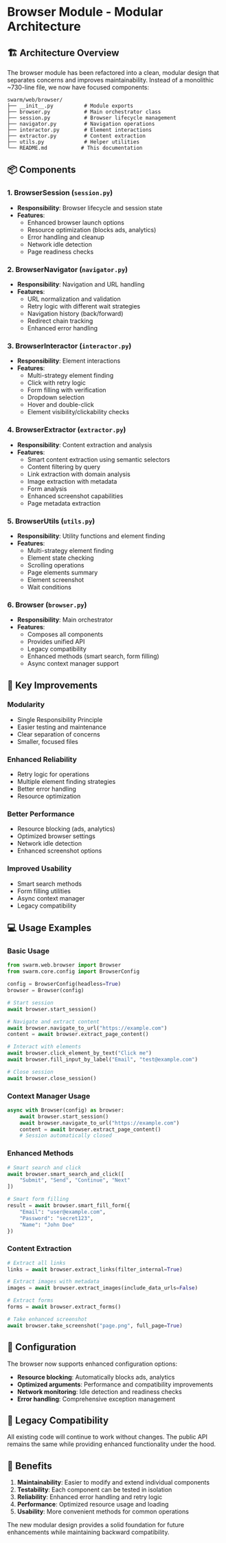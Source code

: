# Browser Module - Modular Architecture

## 🏗️ Architecture Overview

The browser module has been refactored into a clean, modular design that separates concerns and improves maintainability. Instead of a monolithic ~730-line file, we now have focused components:

```
swarm/web/browser/
├── __init__.py          # Module exports
├── browser.py           # Main orchestrator class
├── session.py           # Browser lifecycle management
├── navigator.py         # Navigation operations
├── interactor.py        # Element interactions
├── extractor.py         # Content extraction
├── utils.py             # Helper utilities
└── README.md           # This documentation
```

## 📦 Components

### 1. **BrowserSession** (`session.py`)
- **Responsibility**: Browser lifecycle and session state
- **Features**:
  - Enhanced browser launch options
  - Resource optimization (blocks ads, analytics)
  - Error handling and cleanup
  - Network idle detection
  - Page readiness checks

### 2. **BrowserNavigator** (`navigator.py`)
- **Responsibility**: Navigation and URL handling
- **Features**:
  - URL normalization and validation
  - Retry logic with different wait strategies
  - Navigation history (back/forward)
  - Redirect chain tracking
  - Enhanced error handling

### 3. **BrowserInteractor** (`interactor.py`)
- **Responsibility**: Element interactions
- **Features**:
  - Multi-strategy element finding
  - Click with retry logic
  - Form filling with verification
  - Dropdown selection
  - Hover and double-click
  - Element visibility/clickability checks

### 4. **BrowserExtractor** (`extractor.py`)
- **Responsibility**: Content extraction and analysis
- **Features**:
  - Smart content extraction using semantic selectors
  - Content filtering by query
  - Link extraction with domain analysis
  - Image extraction with metadata
  - Form analysis
  - Enhanced screenshot capabilities
  - Page metadata extraction

### 5. **BrowserUtils** (`utils.py`)
- **Responsibility**: Utility functions and element finding
- **Features**:
  - Multi-strategy element finding
  - Element state checking
  - Scrolling operations
  - Page elements summary
  - Element screenshot
  - Wait conditions

### 6. **Browser** (`browser.py`)
- **Responsibility**: Main orchestrator
- **Features**:
  - Composes all components
  - Provides unified API
  - Legacy compatibility
  - Enhanced methods (smart search, form filling)
  - Async context manager support

## 🚀 Key Improvements

### **Modularity**
- Single Responsibility Principle
- Easier testing and maintenance
- Clear separation of concerns
- Smaller, focused files

### **Enhanced Reliability**
- Retry logic for operations
- Multiple element finding strategies
- Better error handling
- Resource optimization

### **Better Performance**
- Resource blocking (ads, analytics)
- Optimized browser settings
- Network idle detection
- Enhanced screenshot options

### **Improved Usability**
- Smart search methods
- Form filling utilities
- Async context manager
- Legacy compatibility

## 💻 Usage Examples

### Basic Usage
```python
from swarm.web.browser import Browser
from swarm.core.config import BrowserConfig

config = BrowserConfig(headless=True)
browser = Browser(config)

# Start session
await browser.start_session()

# Navigate and extract content
await browser.navigate_to_url("https://example.com")
content = await browser.extract_page_content()

# Interact with elements
await browser.click_element_by_text("Click me")
await browser.fill_input_by_label("Email", "test@example.com")

# Close session
await browser.close_session()
```

### Context Manager Usage
```python
async with Browser(config) as browser:
    await browser.start_session()
    await browser.navigate_to_url("https://example.com")
    content = await browser.extract_page_content()
    # Session automatically closed
```

### Enhanced Methods
```python
# Smart search and click
await browser.smart_search_and_click([
    "Submit", "Send", "Continue", "Next"
])

# Smart form filling
result = await browser.smart_fill_form({
    "Email": "user@example.com",
    "Password": "secret123",
    "Name": "John Doe"
})
```

### Content Extraction
```python
# Extract all links
links = await browser.extract_links(filter_internal=True)

# Extract images with metadata
images = await browser.extract_images(include_data_urls=False)

# Extract forms
forms = await browser.extract_forms()

# Take enhanced screenshot
await browser.take_screenshot("page.png", full_page=True)
```

## 🔧 Configuration

The browser now supports enhanced configuration options:

- **Resource blocking**: Automatically blocks ads, analytics
- **Optimized arguments**: Performance and compatibility improvements
- **Network monitoring**: Idle detection and readiness checks
- **Error handling**: Comprehensive exception management

## 🔄 Legacy Compatibility

All existing code will continue to work without changes. The public API remains the same while providing enhanced functionality under the hood.

## 🎯 Benefits

1. **Maintainability**: Easier to modify and extend individual components
2. **Testability**: Each component can be tested in isolation
3. **Reliability**: Enhanced error handling and retry logic
4. **Performance**: Optimized resource usage and loading
5. **Usability**: More convenient methods for common operations

The new modular design provides a solid foundation for future enhancements while maintaining backward compatibility. 